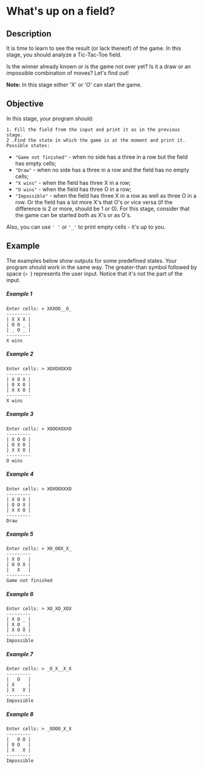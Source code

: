 
# What's up on a field? 

## Description
It is time to learn to see the result (or lack thereof) of the game. In this stage, you should analyze a Tic-Tac-Toe field.  

Is the winner already known or is the game not over yet?  Is it a draw or an impossible combination of moves?  Let's find out!

**Note:** In this stage either 'X' or 'O' can start the game.

## Objective
In this stage, your program should:

    1. Fill the field from the input and print it as in the previous stage.
    2 .Find the state in which the game is at the moment and print it. Possible states:

   - ```"Game not finished"``` - when no side has a three in a row but the field has empty cells;
   - ```"Draw"``` - when no side has a three in a row and the field has no empty cells;
   - ```"X wins"``` - when the field has three X in a row;
   - ```"O wins"``` - when the field has three O in a row;
   - ```"Impossible"``` - when the field has three X in a row as well as three O in a row. Or the field has a lot more X's that O's or vice versa (if the difference is 2 or more, should be 1 or 0). For this stage, consider that the game can be started both as X's or as O's. 

Also, you can use ```' '``` or ```'_'``` to print empty cells - it's up to you.

## Example
The examples below show outputs for some predefined states. Your program should work in the same way. 
The greater-than symbol followed by space (```> ```) represents the user input. Notice that it's not the part of the input.
##### Example 1
```
Enter cells: > XXXOO__O_
---------
| X X X |
| O O _ |
| _ O _ |
---------
X wins
```
##### Example 2
```
Enter cells: > XOXOXOXXO
---------
| X O X |
| O X O |
| X X O |
---------
X wins
```

##### Example 3
```
Enter cells: > XOOOXOXXO
---------
| X O O |
| O X O |
| X X O |
---------
O wins
```
##### Example 4
```
Enter cells: > XOXOOXXXO
---------
| X O X |
| O O X |
| X X O |
---------
Draw
```
##### Example 5
```
Enter cells: > XO_OOX_X_
---------
| X O   |
| O O X |
|   X   |
---------
Game not finished
```
##### Example 6
```
Enter cells: > XO_XO_XOX
---------
| X O _ |
| X O _ |
| X O X |
---------
Impossible
```
##### Example 7
```
Enter cells: > _O_X__X_X
---------
|   O   |
| X     |
| X   X |
---------
Impossible
```
##### Example 8
```
Enter cells: > _OOOO_X_X
---------
|   O O |
| O O   |
| X   X |
---------
Impossible
```

